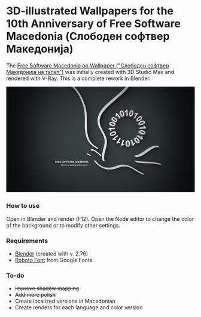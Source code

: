 # 3D-illustrated Wallpapers for the 10th Anniversary of Free Software Macedonia (Слободен софтвер Македонија)

The [Free Software Macedonia on Wallpaper ("Слободен софтвер Македонија на тапет")](http://nicer2.com/10-years-free-software-macedonia-wallpapers/) was initially created with 3D Studio Max and rendered with V-Ray. This is a complete rework in Blender.

![Free Software Macedonia on Wallpaper sample rendering](Renders/sample.png)

### How to use

Open in Blender and render (F12). Open the Node editor to change the color of the background or to modify other settings.

### Requirements

- [Blender](https://www.blender.org/) (created with v. 2.76)
- [Roboto Font](https://www.google.com/fonts/specimen/Roboto) from Google Fonts

### To-do

- ~~Improve shadow mapping~~
- ~~Add more polish~~
- Create localized versions in Macedonian
- Create renders for each language and color version
